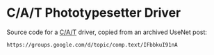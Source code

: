 C/A/T Phototypesetter Driver
============================
Source code for a [C/A/T](https://en.wikipedia.org/wiki/CAT_%28phototypesetter%29) driver,
copied from an archived UseNet post:

	https://groups.google.com/d/topic/comp.text/IFbbkuI91nA
